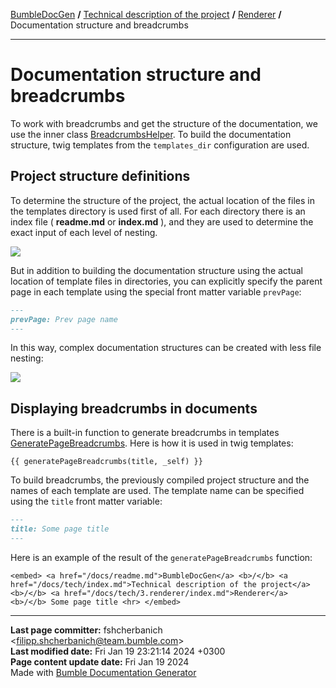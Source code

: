 [BumbleDocGen](../../README.md) **/**
[Technical description of the project](../readme.md) **/**
[Renderer](readme.md) **/**
Documentation structure and breadcrumbs

---


# Documentation structure and breadcrumbs

To work with breadcrumbs and get the structure of the documentation, we use the inner class [BreadcrumbsHelper](classes/BreadcrumbsHelper.md).
To build the documentation structure, twig templates from the `templates_dir` configuration are used.

## Project structure definitions

To determine the structure of the project, the actual location of the files in the templates directory is used first of all.
For each directory there is an index file ( <b>readme.md</b> or <b>index.md</b> ), and they are used to determine the exact input of each level of nesting.

<img src="../../assets/doc_structure.png">

But in addition to building the documentation structure using the actual location of template files in directories,
you can explicitly specify the parent page in each template using the special front matter variable `prevPage`:

```markdown
---
prevPage: Prev page name
---
```

In this way, complex documentation structures can be created with less file nesting:

<img src="../../assets/doc_structure2.png">

## Displaying breadcrumbs in documents

There is a built-in function to generate breadcrumbs in templates [GeneratePageBreadcrumbs](classes/GeneratePageBreadcrumbs_2.md).
Here is how it is used in twig templates:

```twig
{{ generatePageBreadcrumbs(title, _self) }}
```

To build breadcrumbs, the previously compiled project structure and the names of each template are used.
The template name can be specified using the `title` front matter variable:

```markdown
---
title: Some page title
---
```

Here is an example of the result of the `generatePageBreadcrumbs` function:

```twig
<embed> <a href="/docs/readme.md">BumbleDocGen</a> <b>/</b> <a href="/docs/tech/index.md">Technical description of the project</a> <b>/</b> <a href="/docs/tech/3.renderer/index.md">Renderer</a> <b>/</b> Some page title <hr> </embed>
```


---

**Last page committer:** fshcherbanich &lt;filipp.shcherbanich@team.bumble.com&gt;<br>**Last modified date:**   Fri Jan 19 23:21:14 2024 +0300<br>**Page content update date:** Fri Jan 19 2024<br>Made with [Bumble Documentation Generator](https://github.com/bumble-tech/bumble-doc-gen/blob/master/docs/README.md)